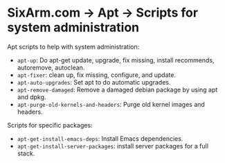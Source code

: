 # SixArm.com → Apt → Scripts for system administration

Apt scripts to help with system administration:

  * `apt-up`: Do apt-get update, upgrade, fix missing, install recommends, autoremove, autoclean.
  * `apt-fixer`: clean up, fix missing, configure, and update.
  * `apt-auto-upgrades`: Set apt to do automatic upgrades.
  * `apt-remove-damaged`: Remove a damaged debian package by using apt and dpkg.
  * `apt-purge-old-kernels-and-headers`: Purge old kernel images and headers.

Scripts for specific packages:

  * `apt-get-install-emacs-deps`: Install Emacs dependencies.
  * `apt-get-install-server-packages`: install server packages for a full stack.
